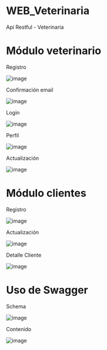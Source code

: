 # WEB_Veterinaria
Api Restful - Veterinaria

# Módulo veterinario

Registro

![image](https://github.com/dilan-flores/WEB_Veterinaria/assets/117755180/272e8a1f-65e5-446f-b1ed-985a0c4be06d)

Confirmación email

![image](https://github.com/dilan-flores/WEB_Veterinaria/assets/117755180/6d06cfd2-ce35-478a-8952-b0b13e930c2b)

Login

![image](https://github.com/dilan-flores/WEB_Veterinaria/assets/117755180/c595e093-0656-4d0c-8aaa-66b9af683e8c)

Perfil

![image](https://github.com/dilan-flores/WEB_Veterinaria/assets/117755180/af6e40c7-8d0b-4a41-b58f-e61b4f0352b4)

Actualización 

![image](https://github.com/dilan-flores/WEB_Veterinaria/assets/117755180/841a212f-941a-463e-b29c-8b57dd0831d3)

# Módulo clientes

Registro

![image](https://github.com/dilan-flores/WEB_Veterinaria/assets/117755180/64ed2f48-1729-46aa-8b6c-16ce1365133b)

Actualización

![image](https://github.com/dilan-flores/WEB_Veterinaria/assets/117755180/49a1b921-9452-449d-92b0-0f81030cc755)

Detalle Cliente

![image](https://github.com/dilan-flores/WEB_Veterinaria/assets/117755180/3f2703ad-a11b-4b2a-8616-a68893b89c60)

# Uso de Swagger

Schema

![image](https://github.com/dilan-flores/WEB_Veterinaria/assets/117755180/354cc5df-4ba8-4a53-a6ba-cfb1523bf0fa)

Contenido

![image](https://github.com/dilan-flores/WEB_Veterinaria/assets/117755180/64ebd858-4834-4bf0-bf6d-b3e94c3ea9e3)


